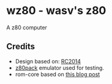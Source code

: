 # wz80 - wasv's z80
A z80 computer

## Credits
* Design based on: [RC2014](http://rc2014.co.uk)
* [z80pack](http://www.autometer.de/unix4fun/z80pack/) emulator used for testing.
* rom-core based on [this blog post](http://myfpgablog.blogspot.com/2011/12/memory-initialization-methods.html)
